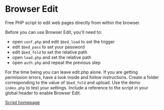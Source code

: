 # Browser Edit

Free PHP script to edit web pages directly from within the browser.

Before you can use Browser Edit, you'll need to:

- open `conf.php` and edit `$bed_load` to set the trigger
- edit `$bed_pass` to set your password
- edit `$bed_fold` to set the relative path
- open `load.php` and set the relative path
- open `auth.php` and repeat the previous step

For the time being you can leave edit.php alone. If you are getting permission errors, have a look inside and follow instructions. Create a folder corresponding to the value of `$bed_fold` and upload. Use the demo `index.php` to test your settings. Include a reference to the script in your global header to enable Browser Edit.

[Script homepage](http://phclaus.eu.org/php-scripts/browser-edit)
